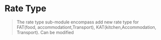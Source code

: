 # Rate Type
> The rate type sub-module encompass add new rate type for FAT(food, accommodationt,Transport), KAT(kitchen,Accommodation, Transport). Can be modified 